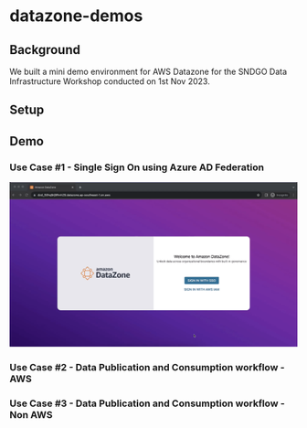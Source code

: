 # datazone-demos
## Background
We built a mini demo environment for AWS Datazone for the SNDGO Data Infrastructure Workshop conducted on 1st Nov 2023.

## Setup

## Demo 

### Use Case #1 - Single Sign On using Azure AD Federation

[![](datazone-demo-part-1.png)](https://dwei4f633mwy3.cloudfront.net/datazone-demo-1.mov)

### Use Case #2 - Data Publication and Consumption workflow - AWS

### Use Case #3 - Data Publication and Consumption workflow - Non AWS